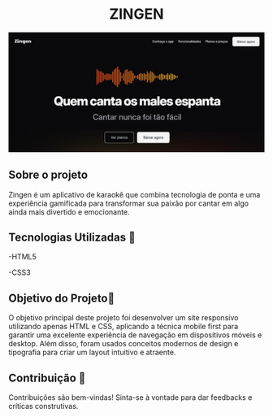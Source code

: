 <h1 align="center">ZINGEN</h1>

<img src="./assets/images/image.png">

## Sobre o projeto
Zingen é um aplicativo de karaokê que combina tecnologia de ponta e uma experiência gamificada para transformar sua paixão por cantar em algo ainda mais divertido e emocionante. 

## Tecnologias Utilizadas 🚀
-HTML5

-CSS3

## Objetivo do Projeto🎯
O objetivo principal deste projeto foi desenvolver um site responsivo utilizando apenas HTML e CSS, aplicando a técnica mobile first para garantir uma excelente experiência de navegação em dispositivos móveis e desktop. Além disso, foram usados conceitos modernos de design e tipografia para criar um layout intuitivo e atraente.

## Contribuição 🤝
Contribuições são bem-vindas! Sinta-se à vontade para dar feedbacks e críticas construtivas.